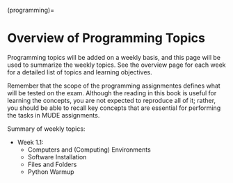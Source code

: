 (programming)=
# Overview of Programming Topics

Programming topics will be added on a weekly basis, and this page will be used to summarize the weekly topics. See the overview page for each week for a detailed list of topics and learning objectives.

Remember that the scope of the programming assignmentes defines what will be tested on the exam. Although the reading in this book is useful for learning the concepts, you are not expected to reproduce all of it; rather, you should be able to recall key concepts that are essential for performing the tasks in MUDE assignments.

Summary of weekly topics:

- Week 1.1:
  - Computers and (Computing) Environments
  - Software Installation 
  - Files and Folders
  - Python Warmup

<!-- [github.com/learn-programming](https://github.com/TeachBooks/learn-programming/) -->
